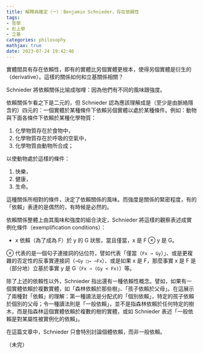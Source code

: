 ```yaml
---
title: 解釋與確定（一）：Benjamin Schnieder，存在依賴性
tags:
- 哲學
- 形上學
- 立基
categories: philosophy
mathjax: true
date: 2023-07-24 19:42:40
---
```


實體間具有存在依賴性，即有的實體比另個實體更根本，使得另個實體是衍生的（derivative）。這樣的關係如何和立基關係相關？

<!--more-->

Schnieder 將依賴關係比喻成咖哩：因為他們有不同的風味跟強度。

依賴關係乍看之下是二元的，但 Schnieder 認為應該理解成是（至少是由脈絡隱含的）四元的：一個實體於某種條件下依賴另個實體以處於某種條件。例如：動物與下面各條件下依賴於某種化學物質：

1. 化學物質存在於食物中，
2. 化學物質存在於呼吸的空氣中，
3. 化學物質由動物所合成；

以使動物處於這樣的條件：

1. 快樂，
2. 健康，
3. 生命。

這種關係所相對的條件，決定了依賴關係的風味。而強度是關係的緊密程度，有的「依賴」表達的是偶然的，有時候是必然的。

依賴關係整體上由其風味和強度的組合決定，Schnieder 將這樣的觀察表述成實例化條件（exemplification conditions）：

- x 依賴（為了成為 F）於 y 的 G 狀態，當且僅當，x 是 F ⊗ y 是 G。

⊗ 代表的是一個句子連接詞的佔位符，譬如代表「僅當（`Fx → Gy`）」、或是更複雜的否定性的反事實連接詞（`¬Gy □→ ¬Fx`）、或是如果 x 是 F，那麼事實 x 是 F 是（部分地）立基於事實 y 是 G（`Fx → (Gy ≺ Fx)`）等。

除了上述的依賴性以外，Schnieder 指出還有一種依賴性概念。譬如，如果有一個實體依賴於複數實體，如「森林依賴於那些樹」、「孩子依賴於父母」。在這展示了兩種對「依賴」的理解：第一種讀法是分配式的「個別依賴」，特定的孩子依賴於個別的父母；令一種讀法則是「一般依賴」，並不是指森林依賴於任何特定的樹木，而是指森林這個實體依賴於複數的樹的實體，或如 Schnieder 表述「一般依賴是對某屬性被實例化的依賴」。

在這篇文章中，Schnieder 只會特別討論個體依賴，而非一般依賴。

（未完）